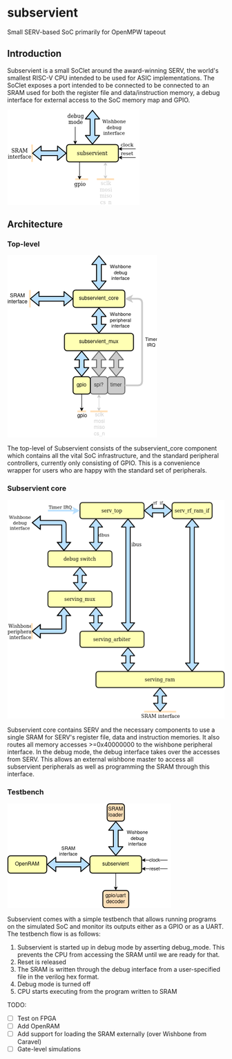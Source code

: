 # subservient
Small SERV-based SoC primarily for OpenMPW tapeout

## Introduction

Subservient is a small SoClet around the award-winning SERV, the world's smallest RISC-V CPU intended to be used for ASIC implementations. The SoClet exposes a port intended to be connected to be connected to an SRAM used for both the register file and data/instruction memory, a debug interface for external access to the SoC memory map and GPIO.

![Interfaces](doc/subservient_externals.png)

## Architecture

### Top-level
![Top level](doc/subservient.png)

The top-level of Subservient consists of the subservient_core component which contains all the vital SoC infrastructure, and the standard peripheral controllers, currently only consisting of GPIO. This is a convenience wrapper for users who are happy with the standard set of peripherals.

### Subservient core
![Core](doc/subservient_core.png)

Subservient core contains SERV and the necessary components to use a single SRAM for SERV's register file, data and instruction memories. It also routes all memory accesses >=0x40000000 to the wishbone peripheral interface. In the debug mode, the debug interface takes over the accesses from SERV. This allows an external wishbone master to access all subservient peripherals as well as programming the SRAM through this interface.

### Testbench

![Core](doc/subservient_tb.png)

Subservient comes with a simple testbench that allows running programs on the simulated SoC and monitor its outputs either as a GPIO or as a UART. The testbench flow is as follows:

1. Subservient is started up in debug mode by asserting debug_mode. This prevents the CPU from accessing the SRAM until we are ready for that.
2. Reset is released
3. The SRAM is written through the debug interface from a user-specified file in the verilog hex format.
4. Debug mode is turned off
5. CPU starts executing from the program written to SRAM

TODO:
- [ ] Test on FPGA
- [ ] Add OpenRAM
- [ ] Add support for loading the SRAM externally (over Wishbone from Caravel)
- [ ] Gate-level simulations
